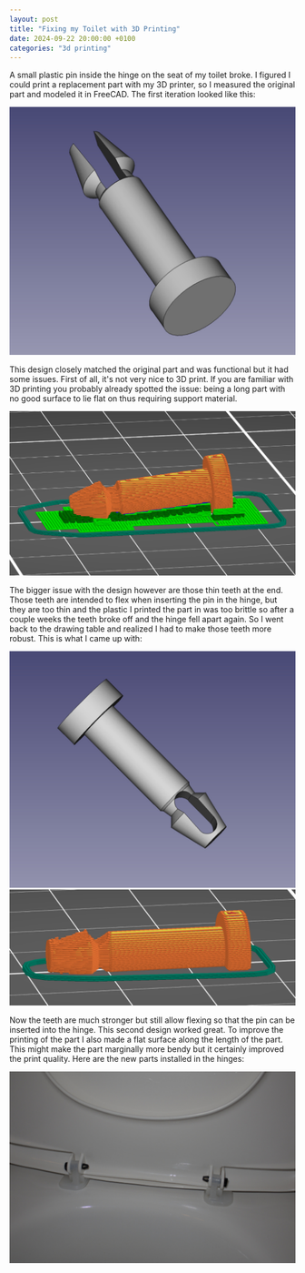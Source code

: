 ```yaml
---
layout: post
title: "Fixing my Toilet with 3D Printing"
date: 2024-09-22 20:00:00 +0100
categories: "3d printing"
---
```

A small plastic pin inside the hinge on the seat of my toilet broke. I figured I could print a replacement part with my 3D printer,
so I measured the original part and modeled it in FreeCAD. The first iteration looked like this:

![Design version 1 in FreeCAD](/assets/hinge1.jpg)

This design closely matched the original part and was functional but it had some issues. First of all, it's not very
nice to 3D print. If you are familiar with 3D printing you probably already spotted the issue: being a long part with no good surface to lie flat on thus requiring support material.

![Version 1 sliced](/assets/hinge1slice.jpg)

The bigger issue with the design however are those thin teeth at the end. Those teeth are intended to flex when inserting the pin in the hinge, but they are too thin and the plastic
I printed the part in was too brittle so after a couple weeks the teeth broke off and the hinge fell apart again.
So I went back to the drawing table and realized I had to make those teeth more robust. This is what I came up with:

![Design version 2 in FreeCAD](/assets/hinge2.jpg)
![Version 2 sliced](/assets/hinge2slice.jpg)

Now the teeth are much stronger but still allow flexing so that the pin can be inserted into the hinge. This second design worked great. To improve the printing of the part I also made
a flat surface along the length of the part. This might make the part marginally more bendy but it certainly improved the print quality. Here are the new parts installed in the hinges:

![Version 2 sliced](/assets/hinge2toilet.jpg)
